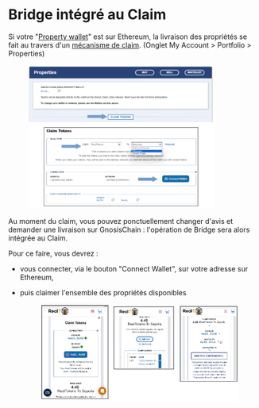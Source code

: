 # Bridge intégré au Claim

Si votre "[Property wallet](../../site-realt/parametrage-realt.md)" est sur Ethereum, la livraison des propriétés se fait au travers d'un [mécanisme de claim](../../site-realt/rapport-hebdo-des-loyers/sur-ethereum.md). (Onglet My Account > Portfolio > Properties)

<figure><img src="../../.gitbook/assets/image.png" alt="" width="375"><figcaption></figcaption></figure>

Au moment du claim, vous pouvez ponctuellement changer d'avis et demander une livraison sur GnosisChain : l'opération de Bridge sera alors intégrée au Claim.

Pour ce faire, vous devrez :&#x20;

* vous connecter, via le bouton "Connect Wallet", sur votre adresse sur Ethereum,&#x20;
*   puis claimer l'ensemble des propriétés disponibles&#x20;

    <figure><img src="../../.gitbook/assets/image (2).png" alt="" width="552"><figcaption></figcaption></figure>
